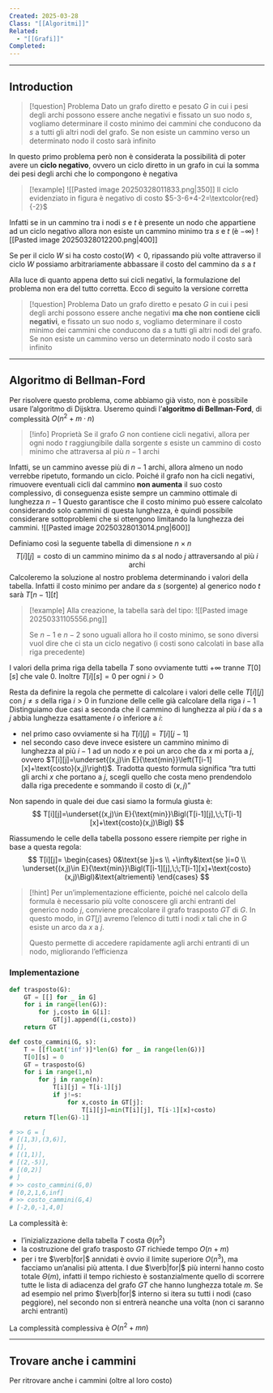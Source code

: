 ```yaml
---
Created: 2025-03-28
Class: "[[Algoritmi]]"
Related:
  - "[[Grafi]]"
Completed:
---
```

---
## Introduction

>[!question] Problema
>Dato un grafo diretto e pesato $G$ in cui i pesi degli archi possono essere anche negativi e fissato un suo nodo $s$, vogliamo determinare il costo minimo dei cammini che conducono da $s$ a tutti gli altri nodi del grafo. Se non esiste un cammino verso un determinato nodo il costo sarà infinito

In questo primo problema però non è considerata la possibilità di poter avere un **ciclo negativo**, ovvero un ciclo diretto in un grafo in cui la somma dei pesi degli archi che lo compongono è negativa

>[!example]
>![[Pasted image 20250328011833.png|350]]
>Il ciclo evidenziato in figura è negativo di costo $5-3-6+4-2=\textcolor{red}{-2}$

Infatti se in un cammino tra i nodi $s$ e $t$ è presente un nodo che appartiene ad un ciclo negativo allora non esiste un cammino minimo tra $s$ e $t$ (è $-\infty$)
![[Pasted image 20250328012200.png|400]]

Se per il ciclo $W$ si ha costo $\text{costo}(W)<0$, ripassando più volte attraverso il ciclo $W$ possiamo arbitrariamente abbassare il costo del cammino da $s$ a $t$

Alla luce di quanto appena detto sui cicli negativi, la formulazione del problema non era del tutto corretta. Ecco di seguito la versione corretta

>[!question] Problema
>Dato un grafo diretto e pesato $G$ in cui i pesi degli archi possono essere anche negativi **ma che non contiene cicli negativi**, e fissato un suo nodo $s$, vogliamo determinare il costo minimo dei cammini che conducono da $s$ a tutti gli altri nodi del grafo. Se non esiste un cammino verso un determinato nodo il costo sarà infinito

---
## Algoritmo di Bellman-Ford
Per risolvere questo problema, come abbiamo già visto, non è possibile usare l’algoritmo di Dijsktra. Useremo quindi l’**algoritmo di Bellman-Ford**, di complessità $O(n^2+m\cdot n)$

>[!info] Proprietà
>Se il grafo $G$ non contiene cicli negativi, allora per ogni nodo $t$ raggiungibile dalla sorgente $s$ esiste un cammino di costo minimo che attraversa al più $n-1$ archi

Infatti, se un cammino avesse più di $n-1$ archi, allora almeno un nodo verrebbe ripetuto, formando un ciclo. Poiché il grafo non ha cicli negativi, rimuovere eventuali cicli dal cammino **non aumenta** il suo costo complessivo, di conseguenza esiste sempre un cammino ottimale di lunghezza $n-1$
Questo garantisce che il costo minimo può essere calcolato considerando solo cammini di questa lunghezza, è quindi possibile considerare sottoproblemi che si ottengono limitando la lunghezza dei cammini.
![[Pasted image 20250328013014.png|600]]

Definiamo così la seguente tabella di dimensione $n\times n$
$$
T[i][j]=\text{costo di un cammino minimo da }s\text{ al nodo }j\text{ attraversando al più }i\text{ archi}
$$
Calcoleremo la soluzione al nostro problema determinando i valori della tabella. Infatti il costo minimo per andare da $s$ (sorgente) al generico nodo $t$ sarà $T[n-1][t]$

>[!example]
>Alla creazione, la tabella sarà del tipo:
>![[Pasted image 20250331105556.png]]
>
>Se $n-1$ e $n-2$ sono uguali allora ho il costo minimo, se sono diversi vuol dire che ci sta un ciclo negativo (i costi sono calcolati in base alla riga precedente)

I valori della prima riga della tabella $T$ sono ovviamente tutti $+\infty$ tranne $T[0][s]$ che vale $0$. Inoltre $T[i][s]=0$ per ogni $i>0$

Resta da definire la regola che permette di calcolare i valori delle celle $T[i][j]$ con $j\neq s$ della riga $i>0$ in funzione delle celle già calcolare della riga $i-1$
Distinguiamo due casi a seconda che il cammino di lunghezza al più $i$ da $s$ a $j$ abbia lunghezza esattamente $i$ o inferiore a $i$:
- nel primo caso ovviamente si ha $T[i][j]=T[i][j-1]$
- nel secondo caso deve invece esistere un cammino minimo di lunghezza al più $i-1$ ad un nodo $x$ e poi un arco che da $x$ mi porta a $j$, ovvero $T[i][j]=\underset{(x,j)\in E}{\text{min}}\left(T[i-1][x]+\text{costo}(x,j)\right)$. Tradotta questo formula significa “tra tutti gli archi $x$ che portano a $j$, scegli quello che costa meno prendendolo dalla riga precedente e sommando il costo di $(x,j)$”

Non sapendo in quale dei due casi siamo la formula giusta è:
$$
T[i][j]=\underset{(x,j)\in E}{\text{min}}\Bigl(T[i-1][j],\;\;T[i-1][x]+\text{costo}(x,j)\Bigl)
$$

Riassumendo le celle della tabella possono essere riempite per righe in base a questa regola:
$$
T[i][j]=
\begin{cases}
0&\text{se }j=s \\
+\infty&\text{se }i=0 \\
\underset{(x,j)\in E}{\text{min}}\Bigl(T[i-1][j],\;\;T[i-1][x]+\text{costo}(x,j)\Bigl)&\text{altriementi}
\end{cases}
$$

>[!hint]
>Per un’implementazione efficiente, poiché nel calcolo della formula è necessario più volte conoscere gli archi entranti del generico nodo $j$, conviene precalcolare il grafo trasposto $GT$ di $G$. In questo modo, in $GT[j]$ avremo l’elenco di tutti i nodi $x$ tali che in $G$ esiste un arco da $x$ a $j$.
>
>Questo permette di accedere rapidamente agli archi entranti di un nodo, migliorando l’efficienza

### Implementazione

```python
def trasposto(G):
	GT = [[] for _ in G]
	for i in range(len(G)):
		for j,costo in G[i]:
			GT[j].append((i,costo))
	return GT

def costo_cammini(G, s):
	T = [[float('inf')]*len(G) for _ in range(len(G))]
	T[0][s] = 0
	GT = trasposto(G)
	for i in range(1,n)
		for j in range(n):
			T[i][j] = T[i-1][j]
			if j!=s:
				for x,costo in GT[j]:
					T[i][j]=min(T[i][j], T[i-1][x]+costo)
	return T[len(G)-1]

# >> G = [
# [(1,3),(3,6)],
# [],
# [(1,1)],
# [(2,-5)],
# [(0,2)]
# ]
# >> costo_cammini(G,0)
# [0,2,1,6,inf]
# >> costo_cammini(G,4)
# [-2,0,-1,4,0]
```
La complessità è:
- l’inizializzazione della tabella $T$ costa $\Theta(n^2)$
- la costruzione del grafo trasposto $GT$ richiede tempo $O(n+m)$
- per i tre $\verb|for|$ annidati è ovvio il limite superiore $O(n^3)$, ma facciamo un’analisi più attenta. I due $\verb|for|$ più interni hanno costo totale $\Theta(m)$, infatti il tempo richiesto è sostanzialmente quello di scorrere tutte le lista di adiacenza del grafo $GT$ che hanno lunghezza totale $m$. Se ad esempio nel primo $\verb|for|$ interno si itera su tutti i nodi (caso peggiore), nel secondo non si entrerà neanche una volta (non ci saranno archi entranti)

La complessità complessiva è $O(n^2+mn)$

---
## Trovare anche i cammini
Per ritrovare anche i cammini (oltre al loro costo)